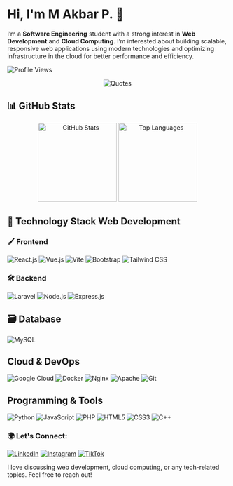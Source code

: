 
# Hi, I'm M Akbar P. 👋

I’m a **Software Engineering** student with a strong interest in **Web Development** and **Cloud Computing**. I’m interested about building scalable, responsive web applications using modern technologies and optimizing infrastructure in the cloud for better performance and efficiency.

![Profile Views](https://komarev.com/ghpvc/?username=James1Aurora&label=Profile%20views&color=blue&style=flat)  

<p align="center">
  <img src="https://quotes-github-readme.vercel.app/api?type=horizontal&theme=tokyonight" alt="Quotes" />
</p>

## 📊 GitHub Stats
<p align="center"> <img height="180em" src="https://github-readme-stats.vercel.app/api?username=James1Aurora&show_icons=true&theme=radical&include_all_commits=true&count_private=true" alt="GitHub Stats" /> <img height="180em" src="https://github-readme-stats.vercel.app/api/top-langs/?username=James1Aurora&layout=compact&theme=radical" alt="Top Languages" /> </p>


## 🚀 Technology Stack Web Development
### 🖌️ Frontend
<div> 
  <img src="https://img.shields.io/badge/react-%2361DAFB.svg?style=for-the-badge&logo=react&logoColor=black" alt="React.js" /> 
  <img src="https://img.shields.io/badge/vuejs-%2335495e.svg?style=for-the-badge&logo=vuedotjs&logoColor=%234FC08D" alt="Vue.js" /> 
  <img src="https://img.shields.io/badge/vite-%623CE4.svg?style=for-the-badge&logo=vite&logoColor=white" alt="Vite" /> 
  <img src="https://img.shields.io/badge/bootstrap-%23563D7C.svg?style=for-the-badge&logo=bootstrap&logoColor=white" alt="Bootstrap" /> 
  <img src="https://img.shields.io/badge/tailwindcss-%2338B2AC.svg?style=for-the-badge&logo=tailwind-css&logoColor=white" alt="Tailwind CSS" /> 
</div>


### 🛠️ Backend
<div>
  <img src="https://img.shields.io/badge/laravel-%23FF2D20.svg?style=for-the-badge&logo=laravel&logoColor=white" alt="Laravel" />
  <img src="https://img.shields.io/badge/node.js-6DA55F?style=for-the-badge&logo=node.js&logoColor=white" alt="Node.js" />
  <img src="https://img.shields.io/badge/express.js-%23404d59.svg?style=for-the-badge&logo=express&logoColor=%2361DAFB" alt="Express.js" />
</div>

## 🗃️ Database
<div> <img src="https://img.shields.io/badge/mysql-%2300f.svg?style=for-the-badge&logo=mysql&logoColor=white" alt="MySQL" /> </div>

## Cloud & DevOps
<div> <img src="https://img.shields.io/badge/google%20cloud-%234285F4.svg?style=for-the-badge&logo=google-cloud&logoColor=white" alt="Google Cloud" /> <img src="https://img.shields.io/badge/docker-%232496ED.svg?style=for-the-badge&logo=docker&logoColor=white" alt="Docker" /> <img src="https://img.shields.io/badge/nginx-%23009639.svg?style=for-the-badge&logo=nginx&logoColor=white" alt="Nginx" /> <img src="https://img.shields.io/badge/apache-%23D42029.svg?style=for-the-badge&logo=apache&logoColor=white" alt="Apache" />  <img src="https://img.shields.io/badge/git-%23F05033.svg?style=for-the-badge&logo=git&logoColor=white" alt="Git" />  </div>


## Programming & Tools
<div> <img src="https://img.shields.io/badge/python-%233776AB.svg?style=for-the-badge&logo=python&logoColor=white" alt="Python" /> <img src="https://img.shields.io/badge/javascript-%23323330.svg?style=for-the-badge&logo=javascript&logoColor=%23F7DF1E" alt="JavaScript" /> <img src="https://img.shields.io/badge/php-%23777BB4.svg?style=for-the-badge&logo=php&logoColor=white" alt="PHP" /> <img src="https://img.shields.io/badge/html5-%23E34F26.svg?style=for-the-badge&logo=html5&logoColor=white" alt="HTML5" /> <img src="https://img.shields.io/badge/css3-%231572B6.svg?style=for-the-badge&logo=css3&logoColor=white" alt="CSS3" /> <img src="https://img.shields.io/badge/c++-%2300599C.svg?style=for-the-badge&logo=c%2B%2B&logoColor=white" alt="C++" /></div>


### 🌍 Let's Connect:
[![LinkedIn](https://img.shields.io/badge/LinkedIn-%230A66C2.svg?style=for-the-badge&logo=linkedin&logoColor=white)](https://www.linkedin.com/in/akbareup/)
[![Instagram](https://img.shields.io/badge/Instagram-%23E4405F.svg?style=for-the-badge&logo=instagram&logoColor=white)](https://www.instagram.com/akbar1_p/)
[![TikTok](https://img.shields.io/badge/TikTok-%23EE1D52.svg?style=for-the-badge&logo=tiktok&logoColor=white)](https://www.tiktok.com/@james_aurora)

I love discussing web development, cloud computing, or any tech-related topics. Feel free to reach out!




